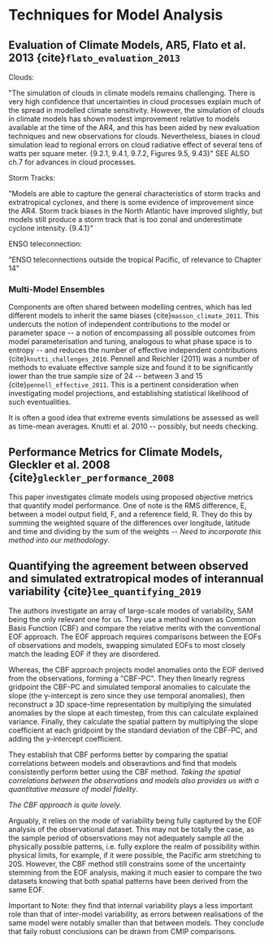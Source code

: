 # Techniques for Model Analysis

## Evaluation of Climate Models, AR5, Flato et al. 2013 {cite}`flato_evaluation_2013`

Clouds:

"The simulation of clouds in climate models remains challenging. There is very high confidence that uncertainties in cloud processes explain much of the spread in modelled climate sensitivity. However, the simulation of clouds in climate models has shown modest improvement relative to models available at the time of the AR4, and this has been aided by new evaluation techniques and new observations for clouds. Nevertheless, biases in cloud simulation lead to regional errors on cloud radiative effect of several tens of watts per square meter. {9.2.1, 9.4.1, 9.7.2, Figures 9.5, 9.43}" SEE ALSO ch.7 for advances in cloud processes.

Storm Tracks:

"Models are able to capture the general characteristics of storm tracks and extratropical cyclones, and there is some evidence of improvement since the AR4. Storm track biases in the North Atlantic have improved slightly, but models still produce a storm track that is too zonal and underestimate cyclone intensity. {9.4.1}"

ENSO teleconnection:

"ENSO teleconnections outside the tropical Pacific, of relevance to Chapter 14"


### Multi-Model Ensembles

Components are often shared between modelling centres, which has led different models to inherit the same biases {cite}`masson_climate_2011`. This undercuts the notion of independent contributions to the model or parameter space -- a notion of encompassing all possible outcomes from model parameterisation and tuning, analogous to what phase space is to entropy -- and reduces the number of effective independent contributions {cite}`knutti_challenges_2010`. Pennell and Reichler (2011) was a number of methods to evaluate effective sample size and found it to be significantly lower than the true sample size of 24 -- between 3 and 15 {cite}`pennell_effective_2011`. This is a pertinent consideration when investigating model projections, and establishing statistical likelihood of such eventualities. 


It is often a good idea that extreme events simulations be assessed as well as time-mean averages. Knutti et al. 2010 -- possibly, but needs checking.

## Performance Metrics for Climate Models, Gleckler et al. 2008 {cite}`gleckler_performance_2008`

This paper investigates climate models using proposed objective metrics that quantify model performance. One of note is the RMS difference, E, between a model output field, F, and a reference field, R. They do this by summing the weighted square of the differences over longitude, latitude and time and dividing by the sum of the weights -- _Need to incorporate this method into our methodology_.


## Quantifying the agreement between observed and simulated extratropical modes of interannual variability {cite}`lee_quantifying_2019`

The authors investigate an array of large-scale modes of variability, SAM being the only relevant one for us. They use a method known as Common Basis Function (CBF) and compare the relative merits with the conventional EOF approach. The EOF approach requires comparisons between the EOFs of observations and models, swapping simulated EOFs to most closely match the leading EOF if they are disordered. 

Whereas, the CBF approach projects model anomalies onto the EOF derived from the observations, forming a "CBF-PC". They then linearly regress gridpoint the CBF-PC and simulated temporal anomalies to calculate the slope (the y-intercept is zero since they use temporal anomalies), then reconstruct a 3D space-time representation by multiplying the simulated anomalies by the slope at each timestep, from this can calculate explained variance. Finally, they calculate the spatial pattern by multiplying the slope coefficient at each gridpoint by the standard deviation of the CBF-PC, and adding the y-intercept coefficient.

They establish that CBF performs better by comparing the spatial correlations between models and obseravtions and find that models consistently perform better using the CBF method. _Taking the spatial correlations between the observations and models also provides us with a quantitative measure of model fidelity_.

_The CBF approach is quite lovely._ 

Arguably, it relies on the mode of variability being fully captured by the EOF analysis of the observational dataset. This may not be totally the case, as the sample period of obsersvations may not adequately sample all the physically possible patterns, i.e. fully explore the realm of possibility within physical limits, for example, if it were possible, the Pacific arm stretching to 20S. However, the CBF method still constrains some of the uncertainty stemming from the EOF analysis, making it much easier to compare the two datasets knowing that both spatial patterns have been derived from the same EOF. 

Important to Note: they find that internal variability plays a less important role than that of inter-model variability, as errors between realisations of the same model were notably smaller than that between models. They conclude that faily robust conclusions can be drawn from CMIP comparisons.